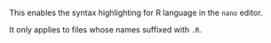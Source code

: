 This enables the syntax highlighting for R language in the `nano` editor.

It only applies to files whose names suffixed with `.R`. 
